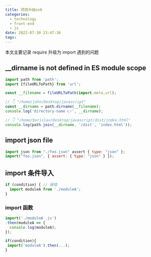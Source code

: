 ```yaml
---
title: 项目升级es6
categories:
  - technology
  - front-end
  - js
date: 2022-07-30 23:47:36
tags:
---
```

本文主要记录 require 升级为 import 遇到的问题

## __dirname is not defined in ES module scope
```js
import path from 'path';
import {fileURLToPath} from 'url';

const __filename = fileURLToPath(import.meta.url);

// 👇️ "/home/john/Desktop/javascript"
const __dirname = path.dirname(__filename);
console.log('directory-name 👉️', __dirname);

// 👇️ "/home/borislav/Desktop/javascript/dist/index.html"
console.log(path.join(__dirname, '/dist', 'index.html'));

```
## import json file
```js
import json from "./foo.json" assert { type: "json" };
import("foo.json", { assert: { type: "json" } });
```
  
## import 条件导入
```js
if (condition) { // 报错
  import moduleA from './moduleA';
}

```
### import 函数
```js
import('./moduleA .js')
.then(moduleA => {
  console.log(moduleA);
});

```
```js
if(condition){
 import('moduleA').then(...);
}

```
